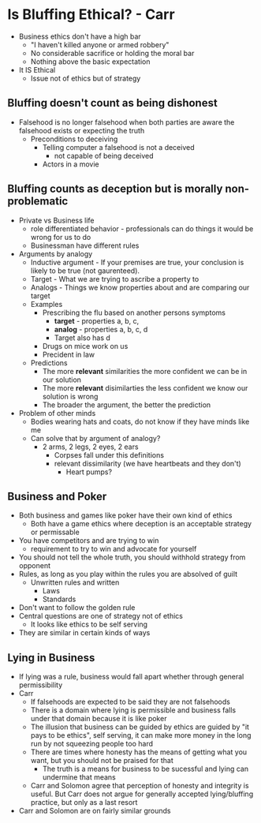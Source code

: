 # Is Bluffing Ethical? - Carr
+ Business ethics don't have a high bar
    - "I haven't killed anyone or armed robbery"
    - No considerable sacrifice or holding the moral bar
    - Nothing above the basic expectation
+ It IS Ethical
    - Issue not of ethics but of strategy
## Bluffing doesn't count as being dishonest
+ Falsehood is no longer falsehood when both parties are aware the falsehood
  exists or expecting the truth
    - Preconditions to deceiving
        + Telling computer a falsehood is not a deceived
            - not capable of being deceived 
        + Actors in a movie
## Bluffing counts as deception but is morally non-problematic
+ Private vs Business life
    - role differentiated behavior - professionals can do things it would be
      wrong for us to do
    - Businessman have different rules 
+ Arguments by analogy
    - Inductive argument - If your premises are true, your conclusion is likely
      to be true (not gaurenteed).
    - Target - What we are trying to ascribe a property to
    - Analogs - Things we know properties about and are comparing our target
    - Examples
        - Prescribing the flu based on another persons symptoms
            + **target** - properties a, b, c,
            + **analog** - properties a, b, c, d
            + Target also has d
        - Drugs on mice work on us
        - Precident in law
    - Predictions 
        - The more **relevant** similarities the more confident we can be in our
          solution
        - The more **relevant** disimilarties the less confident we know our
          solution is wrong
        - The broader the argument, the better the prediction
+ Problem of other minds
    - Bodies wearing hats and coats, do not know if they have minds like me
    - Can solve that by argument of analogy?
        + 2 arms, 2 legs, 2 eyes, 2 ears
            - Corpses fall under this definitions
            - relevant dissimilarity (we have heartbeats and they don't)
                + Heart pumps?
## Business and Poker
+ Both business and games like poker have their own kind of ethics
    - Both have a game ethics where deception is an acceptable strategy or
      permissable
+ You have competitors and are trying to win
    - requirement to try to win and advocate for yourself
+ You should not tell the whole truth, you should withhold strategy from
  opponent
+ Rules, as long as you play within the rules you are absolved of guilt
    - Unwritten rules and written 
        - Laws
        - Standards
+ Don't want to follow the golden rule
+ Central questions are one of strategy not of ethics
    - It looks like ethics to be self serving
+ They are similar in certain kinds of ways

## Lying in Business
+ If lying was a rule, business would fall apart whether through general
  permissibility
+ Carr
    - If falsehoods are expected to be said they are not falsehoods
    - There is a domain where lying is permissible and business falls under that
      domain because it is like poker
    - The illusion that business can be guided by ethics are guided by "it pays
      to be ethics", self serving, it can make more money in the long run by not
      squeezing people too hard
    - There are times where honesty has the means of getting what you want, but
      you should not be praised for that
        + The truth is a means for business to be sucessful and lying can
          undermine that means
    - Carr and Solomon agree that perception of honesty and integrity is useful.
      But Carr does not argue for generally accepted lying/bluffing practice,
      but only as a last resort
+ Carr and Solomon are on fairly similar grounds
